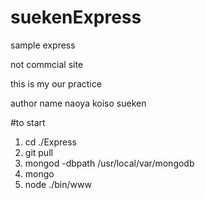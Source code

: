 # suekenExpress
sample express

not commcial site

this is my our practice

author name naoya koiso
            sueken

#to start
1. cd ./Express
2. git pull
3. mongod -dbpath /usr/local/var/mongodb
4. mongo
3. node ./bin/www
